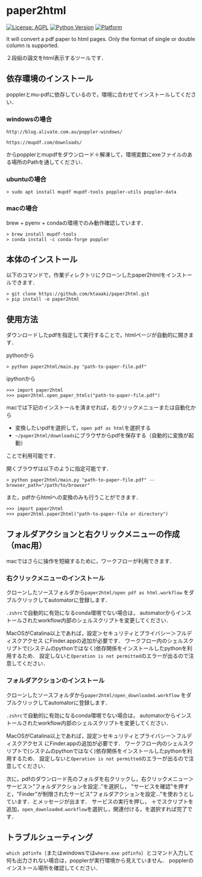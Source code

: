 # paper2html

[![License: AGPL](https://img.shields.io/badge/license-AGPL-blue)](https://opensource.org/licenses/AGPL-3.0)
[![Python Version](https://img.shields.io/badge/python-3.5|3.7-blue)](https://github.com/ktaaaki/paper2html)
[![Platform](https://img.shields.io/badge/platform-windows|macos|linux-yellow)](https://github.com/ktaaaki/paper2html)

It will convert a pdf paper to html pages. Only the format of single or double column is supported.

２段組の論文をhtml表示するツールです．

## 依存環境のインストール
popplerとmu-pdfに依存しているので，環境に合わせてインストールしてください．

### windowsの場合
`http://blog.alivate.com.au/poppler-windows/`

`https://mupdf.com/downloads/`

からpopplerとmupdfをダウンロード＋解凍して，環境変数にexeファイルのある場所のPathを通してください．

### ubuntuの場合
```
> sudo apt install mupdf mupdf-tools poppler-utils poppler-data
```
### macの場合
brew + pyenv + condaの環境でのみ動作確認しています．
```
> brew install mupdf-tools
> conda install -c conda-forge poppler
```
## 本体のインストール
以下のコマンドで，作業ディレクトリにクローンしたpaper2htmlをインストールできます．
```
> git clone https://github.com/ktaaaki/paper2html.git
> pip install -e paper2html
```

## 使用方法
ダウンロードしたpdfを指定して実行することで，htmlページが自動的に開きます．

pythonから
```
> python paper2html/main.py "path-to-paper-file.pdf"
```
ipythonから
```
>>> import paper2html
>>> paper2html.open_paper_htmls("path-to-paper-file.pdf")
```
macでは下記のインストールを済ませれば，右クリックメニューまたは自動化から

- 変換したいpdfを選択して，`open pdf as html`を選択する
- `~/paper2html/downloads`にブラウザからpdfを保存する（自動的に変換が起動）

ことで利用可能です．

開くブラウザは以下のように指定可能です．
```
> python paper2html/main.py "path-to-paper-file.pdf" --browser_path="/path/to/browser"
```

また，pdfからhtmlへの変換のみも行うことができます．
```
>>> import paper2html
>>> paper2html.paper2html("path-to-paper-file or directory")
```

## フォルダアクションと右クリックメニューの作成（mac用）
macではさらに操作を短縮するために，ワークフローが利用できます．

### 右クリックメニューのインストール
クローンしたソースフォルダから`paper2html/open pdf as html.workflow`
をダブルクリックしてautomatorに登録します．

`.zshrc`で自動的に有効になるconda環境でない場合は，
automatorからインストールされたworkflow内部のシェルスクリプトを変更してください．

MacOSがCatalina以上であれば，設定＞セキュリティとプライバシー＞フルディスクアクセス にFinder.appの追加が必要です．
ワークフロー内のシェルスクリプトで(システムのpythonではなく)依存関係をインストールしたpythonを利用するため．
設定しないと`Operation is not permitted`のエラーが出るので注意してください．

### フォルダアクションのインストール
クローンしたソースフォルダから`paper2html/open_downloaded.workflow`
をダブルクリックしてautomatorに登録します．

`.zshrc`で自動的に有効になるconda環境でない場合は，
automatorからインストールされたworkflow内部のシェルスクリプトを変更してください．

MacOSがCatalina以上であれば，設定＞セキュリティとプライバシー＞フルディスクアクセス にFinder.appの追加が必要です．
ワークフロー内のシェルスクリプトで(システムのpythonではなく)依存関係をインストールしたpythonを利用するため．
設定しないと`Operation is not permitted`のエラーが出るので注意してください．

次に，pdfのダウンロード先のフォルダを右クリックし，右クリックメニュー＞サービス＞"フォルダアクションを設定.."を選択し，
"サービスを確認"を押すと，"Finder"が制限されたサービス"フォルダアクションを設定..."を使おうとしています．とメッセージが出ます．
サービスの実行を押し， ＋でスクリプトを追加，`open_downloaded.workflow`を選択し，関連付ける，を選択すれば完了です．

## トラブルシューティング
`which pdfinfo`（またはwindowsでは`where.exe pdfinfo`）とコマンド入力して何も出力されない場合は，popplerが実行環境から見えていません．
popplerのインストール場所を確認してください．
